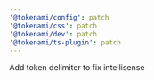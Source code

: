 ```yaml
---
'@tokenami/config': patch
'@tokenami/css': patch
'@tokenami/dev': patch
'@tokenami/ts-plugin': patch
---
```


Add token delimiter to fix intellisense
